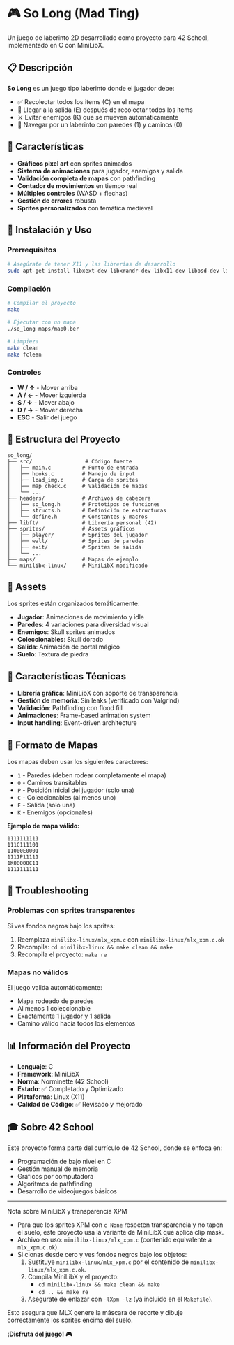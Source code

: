 # 🎮 So Long (Mad Ting)

Un juego de laberinto 2D desarrollado como proyecto para 42 School, implementado en C con MiniLibX.

## 📋 Descripción

**So Long** es un juego tipo laberinto donde el jugador debe:
- ✅ Recolectar todos los items (C) en el mapa
- 🏁 Llegar a la salida (E) después de recolectar todos los items
- ⚔️ Evitar enemigos (K) que se mueven automáticamente
- 🏰 Navegar por un laberinto con paredes (1) y caminos (0)

## 🎯 Características

- **Gráficos pixel art** con sprites animados
- **Sistema de animaciones** para jugador, enemigos y salida
- **Validación completa de mapas** con pathfinding
- **Contador de movimientos** en tiempo real
- **Múltiples controles** (WASD + flechas)
- **Gestión de errores** robusta
- **Sprites personalizados** con temática medieval

## 🚀 Instalación y Uso

### Prerrequisitos
```bash
# Asegúrate de tener X11 y las librerías de desarrollo
sudo apt-get install libxext-dev libxrandr-dev libx11-dev libbsd-dev libssl-dev
```

### Compilación
```bash
# Compilar el proyecto
make

# Ejecutar con un mapa
./so_long maps/map0.ber

# Limpieza
make clean
make fclean
```

### Controles
- **W / ↑** - Mover arriba
- **A / ←** - Mover izquierda
- **S / ↓** - Mover abajo
- **D / →** - Mover derecha
- **ESC** - Salir del juego

## 📁 Estructura del Proyecto

```
so_long/
├── src/                 # Código fuente
│   ├── main.c          # Punto de entrada
│   ├── hooks.c         # Manejo de input
│   ├── load_img.c      # Carga de sprites
│   ├── map_check.c     # Validación de mapas
│   └── ...
├── headers/            # Archivos de cabecera
│   ├── so_long.h       # Prototipos de funciones
│   ├── structs.h       # Definición de estructuras
│   └── define.h        # Constantes y macros
├── libft/              # Librería personal (42)
├── sprites/            # Assets gráficos
│   ├── player/         # Sprites del jugador
│   ├── wall/           # Sprites de paredes
│   ├── exit/           # Sprites de salida
│   └── ...
├── maps/               # Mapas de ejemplo
└── minilibx-linux/     # MiniLibX modificado
```

## 🎨 Assets

Los sprites están organizados temáticamente:
- **Jugador**: Animaciones de movimiento y idle
- **Paredes**: 4 variaciones para diversidad visual
- **Enemigos**: Skull sprites animados
- **Coleccionables**: Skull dorado
- **Salida**: Animación de portal mágico
- **Suelo**: Textura de piedra

## 🔧 Características Técnicas

- **Librería gráfica**: MiniLibX con soporte de transparencia
- **Gestión de memoria**: Sin leaks (verificado con Valgrind)
- **Validación**: Pathfinding con flood fill
- **Animaciones**: Frame-based animation system
- **Input handling**: Event-driven architecture

## 📝 Formato de Mapas

Los mapas deben usar los siguientes caracteres:
- `1` - Paredes (deben rodear completamente el mapa)
- `0` - Caminos transitables
- `P` - Posición inicial del jugador (solo una)
- `C` - Coleccionables (al menos uno)
- `E` - Salida (solo una)
- `K` - Enemigos (opcionales)

**Ejemplo de mapa válido:**
```
1111111111
111C111101
11000E0001
1111P11111
1K00000C11
1111111111
```

## 🐛 Troubleshooting

### Problemas con sprites transparentes
Si ves fondos negros bajo los sprites:
1. Reemplaza `minilibx-linux/mlx_xpm.c` con `minilibx-linux/mlx_xpm.c.ok`
2. Recompila: `cd minilibx-linux && make clean && make`
3. Recompila el proyecto: `make re`

### Mapas no válidos
El juego valida automáticamente:
- Mapa rodeado de paredes
- Al menos 1 coleccionable
- Exactamente 1 jugador y 1 salida
- Camino válido hacia todos los elementos

## 📊 Información del Proyecto

- **Lenguaje**: C
- **Framework**: MiniLibX
- **Norma**: Norminette (42 School)
- **Estado**: ✅ Completado y Optimizado
- **Plataforma**: Linux (X11)
- **Calidad de Código**: ✅ Revisado y mejorado

## 🎓 Sobre 42 School

Este proyecto forma parte del currículo de 42 School, donde se enfoca en:
- Programación de bajo nivel en C
- Gestión manual de memoria
- Gráficos por computadora
- Algoritmos de pathfinding
- Desarrollo de videojuegos básicos

---

Nota sobre MiniLibX y transparencia XPM

- Para que los sprites XPM con `c None` respeten transparencia y no tapen el suelo, este proyecto usa la variante de MiniLibX que aplica clip mask.
- Archivo en uso: `minilibx-linux/mlx_xpm.c` (contenido equivalente a `mlx_xpm.c.ok`).
- Si clonas desde cero y ves fondos negros bajo los objetos:
  1) Sustituye `minilibx-linux/mlx_xpm.c` por el contenido de `minilibx-linux/mlx_xpm.c.ok`.
  2) Compila MiniLibX y el proyecto:
     - `cd minilibx-linux && make clean && make`
     - `cd .. && make re`
  3) Asegúrate de enlazar con `-lXpm -lz` (ya incluido en el `Makefile`).

Esto asegura que MLX genere la máscara de recorte y dibuje correctamente los sprites encima del suelo.

**¡Disfruta del juego! 🎮**


